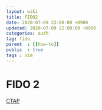 ```yaml
---
layout: wiki
title: FIDO2 
date: 2020-07-09 22:00:00 +0900
updated: 2020-07-09 22:00:00 +0900
categories: auth
tag: fido
parent  : [[how-to]]
public  : true
tags : vim
---
```

# FIDO 2 

[CTAP](/wiki/CTAP)
